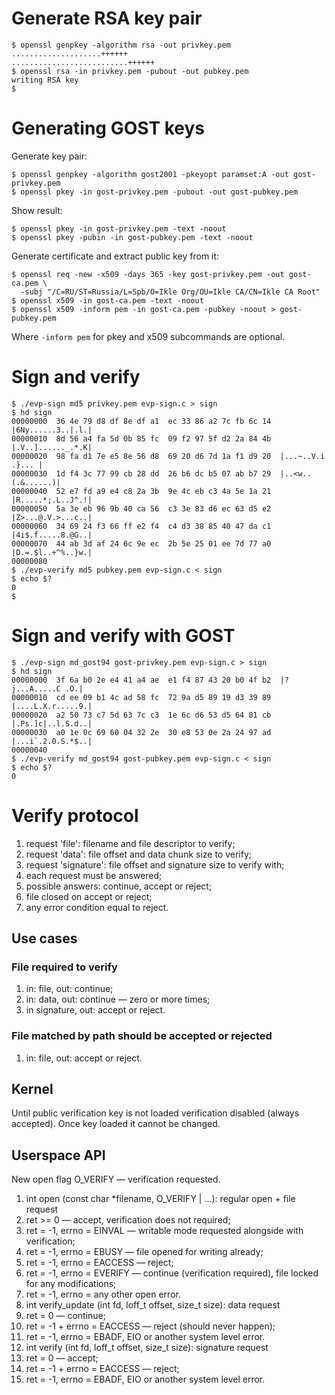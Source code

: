 # Generate RSA key pair

```
$ openssl genpkey -algorithm rsa -out privkey.pem
....................++++++
..........................++++++
$ openssl rsa -in privkey.pem -pubout -out pubkey.pem
writing RSA key
$
```

# Generating GOST keys

Generate key pair:
```
$ openssl genpkey -algorithm gost2001 -pkeyopt paramset:A -out gost-privkey.pem
$ openssl pkey -in gost-privkey.pem -pubout -out gost-pubkey.pem
```

Show result:
```
$ openssl pkey -in gost-privkey.pem -text -noout
$ openssl pkey -pubin -in gost-pubkey.pem -text -noout
```

Generate certificate and extract public key from it:
```
$ openssl req -new -x509 -days 365 -key gost-privkey.pem -out gost-ca.pem \
  -subj "/C=RU/ST=Russia/L=Spb/O=Ikle Org/OU=Ikle CA/CN=Ikle CA Root"
$ openssl x509 -in gost-ca.pem -text -noout
$ openssl x509 -inform pem -in gost-ca.pem -pubkey -noout > gost-pubkey.pem
```

Where `-inform pem` for pkey and x509 subcommands are optional.

# Sign and verify

```
$ ./evp-sign md5 privkey.pem evp-sign.c > sign
$ hd sign
00000000  36 4e 79 d8 df 8e df a1  ec 33 86 a2 7c fb 6c 14  |6Ny......3..|.l.|
00000010  8d 56 a4 fa 5d 0b 85 fc  09 f2 97 5f d2 2a 84 4b  |.V..]......_.*.K|
00000020  98 fa d1 7e e5 8e 56 d8  69 20 d6 7d 1a f1 d9 20  |...~..V.i .}... |
00000030  1d f4 3c 77 99 cb 28 dd  26 b6 dc b5 07 ab b7 29  |..<w..(.&......)|
00000040  52 e7 fd a9 e4 c8 2a 3b  9e 4c eb c3 4a 5e 1a 21  |R.....*;.L..J^.!|
00000050  5a 3e eb 96 9b 40 ca 56  c3 3e 83 d6 ec 63 d5 e2  |Z>...@.V.>...c..|
00000060  34 69 24 f3 66 ff e2 f4  c4 d3 38 85 40 47 da c1  |4i$.f.....8.@G..|
00000070  44 ab 3d af 24 6c 9e ec  2b 5e 25 01 ee 7d 77 a0  |D.=.$l..+^%..}w.|
00000080
$ ./evp-verify md5 pubkey.pem evp-sign.c < sign
$ echo $?
0
$
```

# Sign and verify with GOST

```
$ ./evp-sign md_gost94 gost-privkey.pem evp-sign.c > sign
$ hd sign
00000000  3f 6a b0 2e e4 41 a4 ae  e1 f4 87 43 20 b0 4f b2  |?j...A.....C .O.|
00000010  cd ee 09 b1 4c ad 58 fc  72 9a d5 89 19 d3 39 89  |....L.X.r.....9.|
00000020  a2 50 73 c7 5d 63 7c c3  1e 6c d6 53 d5 64 81 cb  |.Ps.]c|..l.S.d..|
00000030  a0 1e 0c 69 60 04 32 2e  30 e8 53 0e 2a 24 97 ad  |...i`.2.0.S.*$..|
00000040
$ ./evp-verify md_gost94 gost-pubkey.pem evp-sign.c < sign
$ echo $?
0
```

# Verify protocol

1. request 'file': filename and file descriptor to verify;
2. request 'data': file offset and data chunk size to verify;
3. request 'signature': file offset and signature size to verify with;
4. each request must be answered;
5. possible answers: continue, accept or reject;
6. file closed on accept or reject;
7. any error condition equal to reject.

## Use cases

### File required to verify

1. in: file, out: continue;
2. in: data, out: continue — zero or more times;
3. in signature, out: accept or reject.

### File matched by path should be accepted or rejected

1. in: file, out: accept or reject.

## Kernel

Until public verification key is not loaded verification disabled (always
accepted). Once key loaded it cannot be changed.

## Userspace API

New open flag O_VERIFY — verification requested.

1. int open (const char *filename, O_VERIFY | ...): regular open + file request
  1. ret >= 0 — accept, verification does not required;
  2. ret = -1, errno = EINVAL  — writable mode requested alongside with
     verification;
  3. ret = -1, errno = EBUSY   — file opened for writing already;
  4. ret = -1, errno = EACCESS — reject;
  5. ret = -1, errno = EVERIFY — continue (verification required), file
     locked for any modifications;
  6. ret = -1, errno = any other open error.
2. int verify_update (int fd, loff_t offset, size_t size): data request
  1. ret = 0 — continue;
  2. ret = -1 + errno = EACCESS — reject (should never happen);
  3. ret = -1, errno = EBADF, EIO or another system level error.
3. int verify (int fd, loff_t offset, size_t size): signature request
  1. ret = 0 — accept;
  2. ret = -1 + errno = EACCESS — reject;
  3. ret = -1, errno = EBADF, EIO or another system level error.

